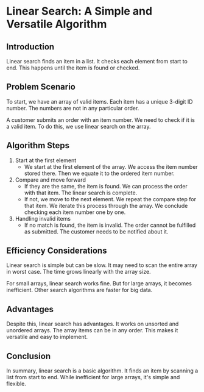 # Linear Search: A Simple and Versatile Algorithm


## Introduction

Linear search finds an item in a list. It checks each element from start to end. This happens until the item is found or checked.

## Problem Scenario

To start, we have an array of valid items. Each item has a unique 3-digit ID number. The numbers are not in any particular order.

A customer submits an order with an item number. We need to check if it is a valid item. To do this, we use linear search on the array.

## Algorithm Steps

1. Start at the first element
    - We start at the first element of the array. We access the item number stored there. Then we equate it to the ordered item number.
2. Compare and move forward
    - If they are the same, the item is found. We can process the order with that item. The linear search is complete.
    - If not, we move to the next element. We repeat the compare step for that item. We iterate this process through the array. We conclude checking each item number one by one.
3. Handling invalid items
    - If no match is found, the item is invalid. The order cannot be fulfilled as submitted. The customer needs to be notified about it.

## Efficiency Considerations

Linear search is simple but can be slow. It may need to scan the entire array in worst case. The time grows linearly with the array size.

For small arrays, linear search works fine. But for large arrays, it becomes inefficient. Other search algorithms are faster for big data.

## Advantages

Despite this, linear search has advantages. It works on unsorted and unordered arrays. The array items can be in any order. This makes it versatile and easy to implement.

## Conclusion

In summary, linear search is a basic algorithm. It finds an item by scanning a list from start to end. While inefficient for large arrays, it's simple and flexible.
